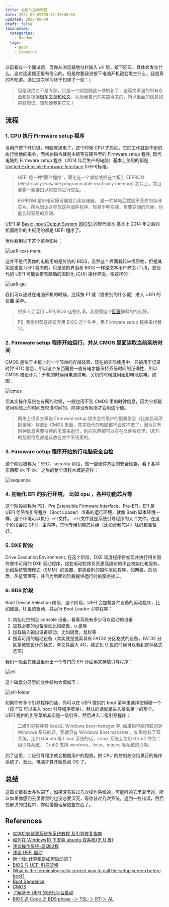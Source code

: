 ```yaml
---
title: 电脑的启动流程
date: 2022-08-09T00:43:39+08:00
updated: 2022-08-09
draft: false
taxonomies:
  categories:
    - Random
  tags:
    - Boot
    - Computer
---
```


以前看过一个面试题，当你从浏览器地址栏输入 url 后，按下回车，具体会发生什么，这对这道题还挺有信心的，但是你要我说按下电脑开机键会发生什么，我是真的不知道。通过这次学习终于知道了一些：）

> 但是我绝对不是专家，只是一个刚接触这一块的新手，这篇文章里的所有东西都是根据[很多文章和论文](#References)，以及我自己的实践得来的，所以里面的信息如果有错误，请帮助我更正它！

<!-- more -->

## 流程

### 1. CPU 执行 Firmware setup 程序

当用户按下开机键，电脑就通电了，这个时候 CPU 先启动，它的工作就是不断的执行给他的指令，而初始指令就是主板写在硬件里的 Firmware setup 程序, 现代电脑的 Firmware setup 程序（2014 年后生产的电脑）基本上使用的都是 [Unified Extensible Firmware Interface](https://uefi.org/) (UEFI)标准。

> UEFI 是一种“固件程序”，固化在一个焊接或插在主板上 EEPROM (electrically erasable programmable read-only memory) 芯片上，并且暴露一些接口以和软件进行交互。
>
> EEPROM 是带电可擦可编程只读存储器。 是一种掉电后数据不丢失的存储芯片，所以很适合存放这种固件程序，轻易不咋变动，但要变动的时候，也能比较容易的变动。

UEFI 是 [Basic Input/Output System (BIOS) ](https://en.wikipedia.org/wiki/BIOS) 的现代版本,基本上 2014 年之后的机器附带的主板用的都是 UEFI 程序了。

当你看到以下这个菜单图片：

![uefi-text-menu](./uefi-text-menu.jpeg)

这并不是代表你的电脑用的是传统的 BIOS，虽然这个界面看起来很原始，但是其实这也是 UEFI 程序的，只是他的界面和 BIOS 一样是文本用户界面 (TUI)，更现代的 UEFI 可能会带有酷酷的图形化 (GUI) 操作界面，像这样的：

![uefi-gui](./asus-UEFI.jpg)

我们可以通过在电脑开机的时候，连续按 F1 键（或者别的什么键）进入 UEFI 的设置 菜单。

> 很多人会混用 UEFI,BIOS 这些名词，我觉得这个[回答](https://superuser.com/a/1722488)解释的特别好。
>
> PS. 我觉得现在应该弃用 BIOS 这个名字，用 Firmware setup 程序来代替它。

### 2. Firmware setup 程序开始运行，并从 CMOS 里面读取当前系统时间

CMOS 是位于主板上的一个简单的存储装置，现在的实际使用中，只被用于记录时钟 RTC 信息，所以这个东西需要一直有电才能保持系统时间的正确性，所以 CMOS 被设计为：开机的时候用电源供电，关机的时候就用纽扣电池供电。如图：

![cmos](./cmos-battery-backup.webp)

但其实操作系统在有网的时候，一般也用不到 CMOS 里的时钟信息，因为它都是访问网络上的时间去校准时间的，除非没有网络才会用这个值。

> 网络上很多文章说 Firmware setup 程序会把用户的配置信息（比如启动项配置等）存放到 CMOS 里面，其实现代的电脑都不会这样做了，因为只有时钟信息需要持续的电源来运行，别的东西都可以存在文件系统里，UEFI 的配置信息都是存放在文件系统里的。

### 3. Firmware setup 程序开始执行电脑安全自检

这个阶段被称为：SEC，security 阶段，做一些硬件方面的安全检查，看下各种东西都 ok 不 ok，之后的整个流程大概是这样：

![sequence](./sequence.png)

### 4. 初始化 EFI 的执行环境， 比如 cpu ，各种功能芯片等

这个阶段被称为 PEI，Pre Extensible Firmware Interface，Pre-EFI，EFI 是 UEFI 给系统引导程序（Boot Loader）准备的运行环境，就像 Bash 脚本环境一样，这个环境可以执行`.efi`文件。`.eft`文件就是系统引导程序的入口文件。在这个阶段会把 CPU，主内存，其他专用功能芯片组（比如音频芯片）啥的都准备好。

### 5. DXE 阶段

Drive Execution Environment, 在这个阶段，DXE 调度程序将发现并执行相关固件卷中可用的 DXE 驱动程序，这些驱动程序负责更高级别的平台初始化和服务，比如系统管理模式（SMM）的设置，更高级别的固件驱动程序，如网络，启动盘，热量管理等，并且为后面的阶段提供运行时的服务接口。

### 6. BDS 阶段

Boot Device Selection 阶段，这个阶段，UEFI 会加载各种设备的驱动程序，比如硬盘，U 盘的驱动，并运行 Boot Loader 引导程序：

1. 初始化控制台 console 设备，看看系统有多少可以启动的设备
2. 加载必要的设备驱动比如硬盘，u 盘等
3. 加载输入输出设备驱动，比如键盘，鼠标等
4. 搜索可用的启动设备（其实就是搜索具有 FAT32 分区格式的设备，FAT32 分区是微软设计的格式，单文件最大 4G，格式化 U 盘的时候可以看到这种格式选项）

我们一般会在硬盘里分出一个专门的 EFI 分区用来存放引导程序：

![efi](./EFI-Partition-Disk-Management.webp)

这个磁盘分区里的文件结构大概如下：

![efi-folder](./efi-folder.jpeg)

如果你有多个引导程序的话，你可以在 UEFI 提供的 boot 菜单里选择使用哪一个（按 F12 可以进入 boot 引导程序菜单），默认的话就是进入排名第一的那个。UEFI 提供的引导菜单其实是一级引导，然后进入二级引导程序：

> 二级引导程序有 Grub2, Windows boot manager 等, 如果你电脑预装的是 Windows 系统的话，那就只有 Windows Boot mananer ，如果你装了双系统，比如 Ubuntu 等 Linux 系统的话，Linux 系统会使用 Grub2 作为二级引导系统， Grub2 支持 windows，linux，macos 等系统的引导。

到了这里，二级引导程序就会根据用户的配置，把 CPU 的控制权交给真正的操作系统了，至此，电脑才算开始启动 OS 了。

## 总结

这篇文章有太多名词了，如果没有装过几次操作系统的，可能听的云里雾里的，所以如果你感到云里雾里的也没必要深究，等你装过几次系统，遇到一些错误，然后在解决的过程中，你就慢慢理解这些东西了。

## References

- [实体机安装双系统多系统教程 及引导修复指南](https://neucrack.com/p/330)
- [如何在 Windows10 下安装 ubuntu 双系统(无 U 盘)](https://www.cnblogs.com/yuxiayizhengwan/p/15132486.html)
- [浅谈操作系统-启动过程](https://zhuanlan.zhihu.com/p/32280478)
- [浅谈 UEFI 启动](https://blog.shenzeyu.cn/2015/12/06/%E6%B5%85%E8%B0%88UEFI%E5%90%AF%E5%8A%A8/)
- [阮一峰: 计算机是如何启动的？](https://www.ruanyifeng.com/blog/2013/02/booting.html)
- [BIOS 与 UEFI 引导流程](https://www.cnblogs.com/pipci/p/13280030.html)
- [What is the terminologically correct way to call the setup screen before boot?](https://superuser.com/questions/1722483/what-is-the-terminologically-correct-way-to-call-the-setup-screen-before-boot)
- [Boot Sequence](https://edk2-docs.gitbook.io/edk-ii-build-specification/2_design_discussion/23_boot_sequence)
- [CMOS](https://wiki.osdev.org/CMOS)
- [了解基于 UEFI 的现代平台启动](https://depletionmode.com/uefi-boot.html)
- [BIOS 追 Code 之 BDS phase -＞ TSL-＞ RT-＞ AL](https://blog.csdn.net/weixin_45279063/article/details/115508961)
